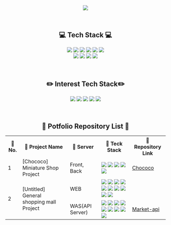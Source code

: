 <div align="center">
<img src="https://capsule-render.vercel.app/api?type=rect&color=auto&height=300&section=header&text=Hello%20:D&fontSize=90"/>
</div>

<br>
<br>

<div align="center">
    <h2> 💻 Tech Stack 💻 </h2>
    <img src="https://img.shields.io/badge/JavaScript-F7DF1E?style=flat-square&logo=JavaScript&logoColor=black"/> <img src="https://img.shields.io/badge/jQuery-0769AD?style=flat-square&logo=jQuery&logoColor=white"/> <img src="https://img.shields.io/badge/CSS3-1572B6?style=flat-square&logo=CSS3&logoColor=white"/> 
    <img src="https://img.shields.io/badge/Java-FC4C02?style=flat-square&logo=Java&logoColor=white"/> <img src="https://img.shields.io/badge/Spring-6DB33F?style=flat-square&logo=Spring&logoColor=white"/> <img src="https://img.shields.io/badge/PHP-777BB4?style=flat-square&logo=PHP&logoColor=white"/> 
    <br>
    <img src="https://img.shields.io/badge/MySQL-4479A1?style=flat-square&logo=MySQL&logoColor=white"/> <img src="https://img.shields.io/badge/Oracle-F80000?style=flat-square&logo=MySQL&logoColor=white"/> 
    <img src="https://img.shields.io/badge/JSON-000000?style=flat-square&logo=JSON&logoColor=white"/> <img src="https://img.shields.io/badge/Linux-FCC624?style=flat-square&logo=Linux&logoColor=black"/>
</div>

<br>
<br>

<div align="center">
    <h2>✏️ Interest Tech Stack✏️</h2>
    <img src="https://img.shields.io/badge/AWS-FF9900?style=flat-square&logo=amazonAWS&logoColor=white"/>
    <img src="https://img.shields.io/badge/SpringBoot-6DB33F?style=flat-square&logo=SpringBoot&logoColor=white"/>
    <img src="https://img.shields.io/badge/SpringSecurity-6DB33F?style=flat-square&logo=SpringSecurity&logoColor=white"/>
    <img src="https://img.shields.io/badge/Docker-2496ED?style=flat-square&logo=Docker&logoColor=white"/>
    <img src="https://img.shields.io/badge/Jenkins-D24939?style=flat-square&logo=Jenkins&logoColor=white"/> 
</div>

<br>
<br>


<div align="center">
<h2> 💾 Potfolio Repository List 💾 </h2>
<table>
  <tr>
    <th>📝 No. </th>
    <th>📝 Project Name </th>
    <th>📝 Server </th>
    <th>📝 Teck Stack </th>
    <th>📝 Repository Link </th>
  </tr>
  <tr>
    <td>1</td>
    <td>[Chococo] Miniature Shop Project</td>
    <td>Front, Back</td>
    <td><img src="https://img.shields.io/badge/JavaScript-F7DF1E?style=flat-square&logo=JavaScript&logoColor=black"/> <img src="https://img.shields.io/badge/jQuery-0769AD?style=flat-square&logo=jQuery&logoColor=white"/> <img src="https://img.shields.io/badge/CSS3-1572B6?style=flat-square&logo=CSS3&logoColor=white"/> <img src="https://img.shields.io/badge/Spring-6DB33F?style=flat-square&logo=Spring&logoColor=white"/> <img src="https://img.shields.io/badge/MySQL-4479A1?style=flat-square&logo=MySQL&logoColor=white"/></td>
    <td><a href="https://github.com/jiyekim-rebi/Chococo">Chococo</a></td>
  </tr>
  <tr>
    <td rowspan="2">2</td>
    <td rowspan="2">[Untitled] General shopping mall Project</td>
    <td>WEB</td>
    <td><img src="https://img.shields.io/badge/AWS-FF9900?style=flat-square&logo=amazonAWS&logoColor=white"/>
    <img src="https://img.shields.io/badge/Docker-2496ED?style=flat-square&logo=Docker&logoColor=white"/>
    <img src="https://img.shields.io/badge/Jenkins-D24939?style=flat-square&logo=Jenkins&logoColor=white"/> <img src="https://img.shields.io/badge/JavaScript-F7DF1E?style=flat-square&logo=JavaScript&logoColor=black"/> <img src="https://img.shields.io/badge/jQuery-0769AD?style=flat-square&logo=jQuery&logoColor=white"/> <img src="https://img.shields.io/badge/CSS3-1572B6?style=flat-square&logo=CSS3&logoColor=white"/> 
    <img src="https://img.shields.io/badge/Java-FC4C02?style=flat-square&logo=Java&logoColor=white"/> <img src="https://img.shields.io/badge/Spring-6DB33F?style=flat-square&logo=Spring&logoColor=white"/> <img src="https://img.shields.io/badge/JSON-000000?style=flat-square&logo=JSON&logoColor=white"/> <img src="https://img.shields.io/badge/Linux-FCC624?style=flat-square&logo=Linux&logoColor=black"/></td>
    <td></td>
  </tr>
  <tr>
    <td>WAS(API Server)</td>
    <td><img src="https://img.shields.io/badge/AWS-FF9900?style=flat-square&logo=amazonAWS&logoColor=white"/>
    <img src="https://img.shields.io/badge/SpringBoot-6DB33F?style=flat-square&logo=SpringBoot&logoColor=white"/>
    <img src="https://img.shields.io/badge/SpringSecurity-6DB33F?style=flat-square&logo=SpringSecurity&logoColor=white"/>
    <img src="https://img.shields.io/badge/Docker-2496ED?style=flat-square&logo=Docker&logoColor=white"/>
    <img src="https://img.shields.io/badge/Jenkins-D24939?style=flat-square&logo=Jenkins&logoColor=white"/>  
    <img src="https://img.shields.io/badge/Java-FC4C02?style=flat-square&logo=Java&logoColor=white"/> <img src="https://img.shields.io/badge/MySQL-4479A1?style=flat-square&logo=MySQL&logoColor=white"/> <img src="https://img.shields.io/badge/JSON-000000?style=flat-square&logo=JSON&logoColor=white"/> <img src="https://img.shields.io/badge/Linux-FCC624?style=flat-square&logo=Linux&logoColor=black"/></td>
    <td><a href="https://github.com/jiyekim-rebi/market-api">Market-api</a></td>
  </tr>
</table>



</div>


<!--
**jiyekim-rebi/jiyekim-rebi** is a ✨ _special_ ✨ repository because its `README.md` (this file) appears on your GitHub profile.

Here are some ideas to get you started:

- 🔭 I’m currently working on ...
- 🌱 I’m currently learning ...
- 👯 I’m looking to collaborate on ...
- 🤔 I’m looking for help with ...
- 💬 Ask me about ...
- 📫 How to reach me: ...
- 😄 Pronouns: ...
- ⚡ Fun fact: ...
-->
